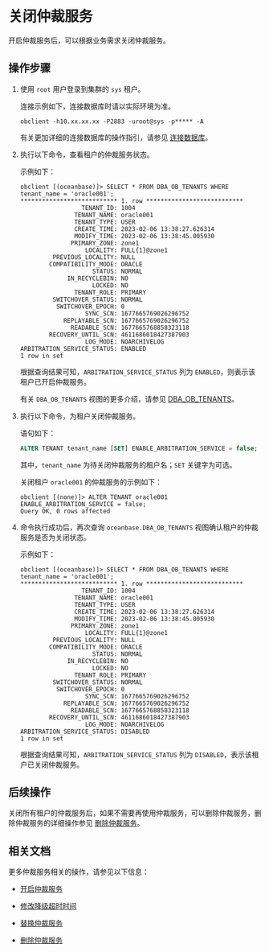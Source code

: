 # 关闭仲裁服务

开启仲裁服务后，可以根据业务需求关闭仲裁服务。

## 操作步骤

1. 使用 `root` 用户登录到集群的 `sys` 租户。

   连接示例如下，连接数据库时请以实际环境为准。

   ```shell
   obclient -h10.xx.xx.xx -P2883 -uroot@sys -p***** -A
   ```

   有关更加详细的连接数据库的操作指引，请参见 [连接数据库](../../../3.develop/1.application-development-of-mysql-mode/1.database-connection-with-client-of-mysql-mode/1.connection-methods-overview-of-mysql-mode.md)。

2. 执行以下命令，查看租户的仲裁服务状态。

   示例如下：

   ```shell
   obclient [(oceanbase)]> SELECT * FROM DBA_OB_TENANTS WHERE tenant_name = 'oracle001';
   *************************** 1. row ***************************
                    TENANT_ID: 1004
                  TENANT_NAME: oracle001
                  TENANT_TYPE: USER
                  CREATE_TIME: 2023-02-06 13:38:27.626314
                  MODIFY_TIME: 2023-02-06 13:38:45.005930
                 PRIMARY_ZONE: zone1
                     LOCALITY: FULL{1}@zone1
            PREVIOUS_LOCALITY: NULL
           COMPATIBILITY_MODE: ORACLE
                       STATUS: NORMAL
                IN_RECYCLEBIN: NO
                       LOCKED: NO
                  TENANT_ROLE: PRIMARY
            SWITCHOVER_STATUS: NORMAL
             SWITCHOVER_EPOCH: 0
                     SYNC_SCN: 1677665769026296752
               REPLAYABLE_SCN: 1677665769026296752
                 READABLE_SCN: 1677665768858323118
           RECOVERY_UNTIL_SCN: 4611686018427387903
                     LOG_MODE: NOARCHIVELOG
   ARBITRATION_SERVICE_STATUS: ENABLED
   1 row in set
   ```

   根据查询结果可知，`ARBITRATION_SERVICE_STATUS` 列为 `ENABLED`，则表示该租户已开启仲裁服务。

   有关 `DBA_OB_TENANTS` 视图的更多介绍，请参见 [DBA_OB_TENANTS](../../14.system-reference/4.system-view-of-mysql-mode/2.dictionary-view-of-mysql-mode/58.oceanbase-dba_ob_tenants-of-mysql-mode.md)。

3. 执行以下命令，为租户关闭仲裁服务。

   语句如下：

   ```sql
   ALTER TENANT tenant_name [SET] ENABLE_ARBITRATION_SERVICE = false; 
   ```

   其中，`tenant_name` 为待关闭仲裁服务的租户名；`SET` 关键字为可选。

   关闭租户 `oracle001` 的仲裁服务的示例如下：

   ```shell
   obclient [(none)]> ALTER TENANT oracle001 ENABLE_ARBITRATION_SERVICE = false; 
   Query OK, 0 rows affected
   ```

4. 命令执行成功后，再次查询 `oceanbase.DBA_OB_TENANTS` 视图确认租户的仲裁服务是否为关闭状态。

   示例如下：

   ```shell
   obclient [(oceanbase)]> SELECT * FROM DBA_OB_TENANTS WHERE tenant_name = 'oracle001';
   *************************** 1. row ***************************
                    TENANT_ID: 1004
                  TENANT_NAME: oracle001
                  TENANT_TYPE: USER
                  CREATE_TIME: 2023-02-06 13:38:27.626314
                  MODIFY_TIME: 2023-02-06 13:38:45.005930
                 PRIMARY_ZONE: zone1
                     LOCALITY: FULL{1}@zone1
            PREVIOUS_LOCALITY: NULL
           COMPATIBILITY_MODE: ORACLE
                       STATUS: NORMAL
                IN_RECYCLEBIN: NO
                       LOCKED: NO
                  TENANT_ROLE: PRIMARY
            SWITCHOVER_STATUS: NORMAL
             SWITCHOVER_EPOCH: 0
                     SYNC_SCN: 1677665769026296752
               REPLAYABLE_SCN: 1677665769026296752
                 READABLE_SCN: 1677665768858323118
           RECOVERY_UNTIL_SCN: 4611686018427387903
                     LOG_MODE: NOARCHIVELOG
   ARBITRATION_SERVICE_STATUS: DISABLED
   1 row in set
   ```

   根据查询结果可知，`ARBITRATION_SERVICE_STATUS` 列为 `DISABLED`，表示该租户已关闭仲裁服务。

## 后续操作

关闭所有租户的仲裁服务后，如果不需要再使用仲裁服务，可以删除仲裁服务，删除仲裁服务的详细操作参见 [删除仲裁服务](5.remove-the-arbitration-service.md)。

## 相关文档

更多仲裁服务相关的操作，请参见以下信息：

* [开启仲裁服务](1.enable-the-arbitration-service.md)

* [修改降级超时时间](3.modify-the-degradation-timeout.md)

* [替换仲裁服务](4.replace-the-arbitration-service.md)

* [删除仲裁服务](5.remove-the-arbitration-service.md)
